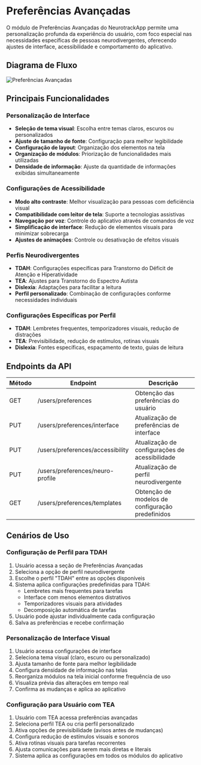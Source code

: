 # Preferências Avançadas

O módulo de Preferências Avançadas do NeurotrackApp permite uma personalização profunda da experiência do usuário, com foco especial nas necessidades específicas de pessoas neurodivergentes, oferecendo ajustes de interface, acessibilidade e comportamento do aplicativo.

## Diagrama de Fluxo

![Preferências Avançadas](../assets/images/preferencias_avancadas_consolidado.png)

## Principais Funcionalidades

### Personalização de Interface
- **Seleção de tema visual**: Escolha entre temas claros, escuros ou personalizados
- **Ajuste de tamanho de fonte**: Configuração para melhor legibilidade
- **Configuração de layout**: Organização dos elementos na tela
- **Organização de módulos**: Priorização de funcionalidades mais utilizadas
- **Densidade de informação**: Ajuste da quantidade de informações exibidas simultaneamente

### Configurações de Acessibilidade
- **Modo alto contraste**: Melhor visualização para pessoas com deficiência visual
- **Compatibilidade com leitor de tela**: Suporte a tecnologias assistivas
- **Navegação por voz**: Controle do aplicativo através de comandos de voz
- **Simplificação de interface**: Redução de elementos visuais para minimizar sobrecarga
- **Ajustes de animações**: Controle ou desativação de efeitos visuais

### Perfis Neurodivergentes
- **TDAH**: Configurações específicas para Transtorno do Déficit de Atenção e Hiperatividade
- **TEA**: Ajustes para Transtorno do Espectro Autista
- **Dislexia**: Adaptações para facilitar a leitura
- **Perfil personalizado**: Combinação de configurações conforme necessidades individuais

### Configurações Específicas por Perfil
- **TDAH**: Lembretes frequentes, temporizadores visuais, redução de distrações
- **TEA**: Previsibilidade, redução de estímulos, rotinas visuais
- **Dislexia**: Fontes específicas, espaçamento de texto, guias de leitura

## Endpoints da API

| Método | Endpoint | Descrição |
|--------|----------|-----------|
| GET | /users/preferences | Obtenção das preferências do usuário |
| PUT | /users/preferences/interface | Atualização de preferências de interface |
| PUT | /users/preferences/accessibility | Atualização de configurações de acessibilidade |
| PUT | /users/preferences/neuro-profile | Atualização de perfil neurodivergente |
| GET | /users/preferences/templates | Obtenção de modelos de configuração predefinidos |

## Cenários de Uso

### Configuração de Perfil para TDAH
1. Usuário acessa a seção de Preferências Avançadas
2. Seleciona a opção de perfil neurodivergente
3. Escolhe o perfil "TDAH" entre as opções disponíveis
4. Sistema aplica configurações predefinidas para TDAH:
   - Lembretes mais frequentes para tarefas
   - Interface com menos elementos distrativos
   - Temporizadores visuais para atividades
   - Decomposição automática de tarefas
5. Usuário pode ajustar individualmente cada configuração
6. Salva as preferências e recebe confirmação

### Personalização de Interface Visual
1. Usuário acessa configurações de interface
2. Seleciona tema visual (claro, escuro ou personalizado)
3. Ajusta tamanho de fonte para melhor legibilidade
4. Configura densidade de informação nas telas
5. Reorganiza módulos na tela inicial conforme frequência de uso
6. Visualiza prévia das alterações em tempo real
7. Confirma as mudanças e aplica ao aplicativo

### Configuração para Usuário com TEA
1. Usuário com TEA acessa preferências avançadas
2. Seleciona perfil TEA ou cria perfil personalizado
3. Ativa opções de previsibilidade (avisos antes de mudanças)
4. Configura redução de estímulos visuais e sonoros
5. Ativa rotinas visuais para tarefas recorrentes
6. Ajusta comunicações para serem mais diretas e literais
7. Sistema aplica as configurações em todos os módulos do aplicativo
